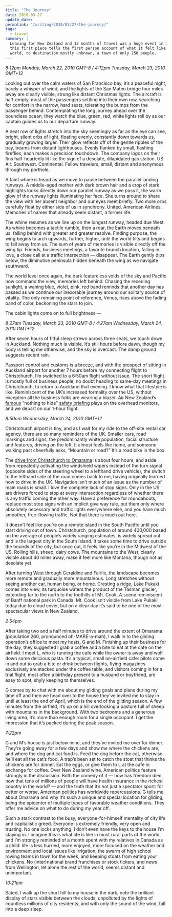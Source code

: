 ```yaml
---
title: "The Journey"
date: 2010-03-27
update_date:
permalink: "/writing/2010/03/27/the-journey/"
tags:
  - travel
summary: |
  Leaving for New Zealand and 12 months of travel was a huge event in my life at the time, and
  this first piece tells the first person account of what it felt like to fly halfway around the
  world, to destination mostly unknown, a town of only 250 people.
---
```


_8:12pm Monday, March 22, 2010 GMT-8 / 4:12pm Tuesday, March 23, 2010 GMT+12_

Looking out over the calm waters of San Francisco bay, it’s a peaceful night, barely a whisper of wind, and the lights of the San Mateo bridge four miles away are clearly visible, strung like distant Christmas lights. The aircraft is half-empty, most of the passengers settling into their own row, searching for comfort in the narrow, hard seats, tolerating the bumps from the passenger behind. Contemplating the long journey ahead over the boundless ocean, they watch the blue, green, red, white lights roll by as our captain guides us to our departure runway.

A neat row of lights stretch into the sky seemingly as far as the eye can see, bright, silent orbs of light, floating evenly, constantly down towards us, gradually growing larger. Their glow reflects off of the gentle ripples of the bay, beams from distant lighthouses. Evenly flanked by small, flashing fireflies, each makes a precision touchdown. The company logos on their fins half-heartedly lit like the sign of a desolate, dilapidated gas station. US Air. Southwest. Continental. Fellow travelers, small, distant and anonymous through my porthole.

A faint whine is heard as we move to pause between the parallel landing runways. A middle-aged mother with dark brown hair and a crop of stark highlights looks directly down our parallel runway as we pass it, the warm glow of the runway lights illuminating her face. She turns around to share the view with her absent neighbor and our eyes meet briefly. Two more orbs carefully float by either side of us in synchrony. United. American Airlines. Memories of names that already seem distant, a former life.

The whine resumes as we line up on the longest runway, headed due West. As whine becomes a tactile rumble, then a roar, the Earth moves beneath us, falling behind with greater and greater resolve. Finding purpose, the wing begins to arch upwards, further, higher, until the world tilts and begins to fall away from us. The sum of years of memories is visible directly off the wing tip. Friends, business meetings, a favorite brunch location, falling in love, a close call at a traffic intersection — disappear. The Earth gently dips below, the diminutive peninsula hidden beneath the wing as we navigate southward.

The world level once again, the dark featureless voids of the sky and Pacific now command the view, memories left behind. Chasing the receding sunlight, a waning blue, violet, pink, red band reminds that another day has passed as we continue our inexorable journey around our solitary source of vitality. The only remaining point of reference, Venus, rises above the fading band of color, beckoning the stars to join.

The cabin lights come on to full brightness —

_8:27am Tuesday, March 23, 2010 GMT-8 / 4:27am Wednesday, March 24, 2010 GMT+12_

After seven hours of fitful sleep strewn across three seats, we touch down in Auckland. Nothing much is visible. It’s still hours before dawn, though my body is telling me otherwise, and the sky is overcast. The damp ground suggests recent rain.

Passport control and customs is a breeze, and with the prospect of sitting in Auckland airport for another 7 hours before my connecting flight to Christchurch, I’m switched to a 6:50am flight without issue. The short flight is mostly full of business people, no doubt heading to same-day meetings in Christchurch, to return to Auckland that evening. I know what that lifestyle is like. Reminiscent of the UK’s increased formality over the US, without exception all the business folks are wearing a blazer. Air New Zealand’s [famous](http://www.nytimes.com/2009/06/30/business/global/30air.html) “nothing to hide” [safety briefing](http://www.youtube.com/watch?v=7-Mq9HAE62Y) plays on the overhead monitors, and we depart on our 1-hour flight.

_8:50am Wednesday, March 24, 2010 GMT+12_

Christchurch airport is tiny, and as I wait for my ride to the off-site rental car agency, there are so many reminders of the UK. Smaller cars, road markings and signs, the predominantly white population, facial structure and features, driving on the left. It almost feels like home, and someone walking past cheerfully asks, “Mountain or road?” It’s a road bike in the box.

The [drive from Christchurch to Omarama](http://maps.google.com/maps?f=d&amp;source=s_d&amp;saddr=christchurch,+new+zealand&amp;daddr=Omarama,+Canterbury,+New+Zealand&amp;hl=en&amp;geocode=&amp;mra=ls&amp;sll=37.0625,-95.677068&amp;sspn=38.963048,79.013672&amp;ie=UTF8&amp;t=p&amp;z=8) is about four hours, and aside from repeatedly activating the windshield wipers instead of the turn signal (opposite sides of the steering wheel to a lefthand drive vehicle), the switch to the lefthand side of the road comes back to me, having originally learned how to drive in the UK. Navigation isn’t much of an issue as the number of main roads is small. I love the complete lack of stop signs. Only in the US are drivers forced to stop at every intersection regardless of whether there is any traffic coming the other way. Have a preference for roundabouts, replace most stop signs with an implicit give way rule, put them only where absolutely necessary and traffic lights everywhere else, and you have much smoother, free-flowing traffic. Not that there is much out here.

It doesn’t feel like you’re on a remote island in the South Pacific until you start driving out of town. Christchurch, population of around 400,000 based on the average of people’s widely ranging estimates, is widely spread out and is the largest city in the South Island. It takes some time to drive outside the bounds of the city, but once out, it feels like you’re in the Midwest of the US. Rolling hills, sheep, dairy cows. The mountains to the West, clearly visible about 40 miles away, make it feel more like Montana, though not as desolate yet.

After turning West through Geraldine and Fairlie, the landscape becomes more remote and gradually more mountainous. Long stretches without seeing another car, human being, or home. Cresting a ridge, Lake Pukaki comes into view, its turquoise waters the product of the Tasman glacier, extending far to the north to the foothills of Mt. Cook. A scene reminiscent of Banff national park in Canada. Mt. Cook isn’t visible from Lake Pukaki today due to cloud cover, but on a clear day it’s said to be one of the most spectacular views in New Zealand.

_2:54pm_

After taking two and a half minutes to drive around the extent of Omarama (population 260, pronounced oh-MARE-a-mah), I walk in to the gliding operation’s office to meet my hosts, G and M. Finishing up their business for the day, they suggested I grab a coffee and a bite to eat at the cafe on the airfield. I meet L, who is running the cafe while the owner is away and wolf down some delicious pasta. It’s a typical, small on-airfield cafe: pilots come in and out to grab a bite or drink between flights, flying magazines exclusively are stacked under the coffee table, and visitors coming in for a trial flight, most often a birthday present to a husband or boyfriend, are easy to spot, shyly keeping to themselves.

G comes by to chat with me about my gliding goals and plans during my time off and then we head over to the house they’ve invited me to stay in until at least the end of April, which is the end of the gliding season. A few minutes from the airfield, it’s up on a hill overlooking a pasture full of sheep with mountains in the background. With two bedrooms and a generous living area, it’s more than enough room for a single occupant. I get the impression that it’s packed during the peak season.

_7:22pm_

G and M’s house is just below mine, and they’ve invited me over for dinner. They’re going away for a few days and show me where the chickens are, and where the dog and cat food is. Feed the dog before the cat, otherwise he’ll eat all the cat’s food. A trap’s been set to catch the stoat that thinks the chickens are for dinner. Eat the eggs, or give them to L at the cafe in exchange for coffee. Over New Zealand wine, American politics feature strongly in the discussion. Both the comedy of it — how has freedom died now that tens of millions of people will have health insurance in the richest country in the world? — and the truth that it’s not just a spectator sport: for better or worse, American politics has worldwide repercussions. G tells me about Omarama and why it’s such a unique and special location for gliding, being the epicenter of multiple types of favorable weather conditions. They offer me advice on what to do during my year off.

Such a stark contrast to the busy, everyone-for-himself mentality of city life and capitalistic greed. Everyone is extremely friendly, very open and trusting. No one locks anything. I don’t even have the keys to the house I’m staying in. I imagine this is what life is like in most rural parts of the world, and I’m strongly reminded of a month spent with my relatives in Canada as a child: life is less hurried, more enjoyed, more focused on the weather and environment and local issues like irrigation, the swarm of high school rowing teams in town for the week, and keeping stoats from eating your chickens. No (inter)national brand franchises or stock tickers, and news from Wellington, let alone the rest of the world, seems distant and unimportant.

_10:21pm_

Sated, I walk up the short hill to my house in the dark, note the brilliant display of stars visible between the clouds, unpolluted by the lights of countless millions of city residents, and with only the sound of the wind, fall into a deep sleep.
